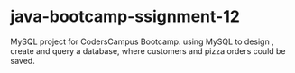 # java-bootcamp-ssignment-12
MySQL project for CodersCampus Bootcamp.
using MySQL to design , create and query a database, where customers and pizza orders could be saved.

